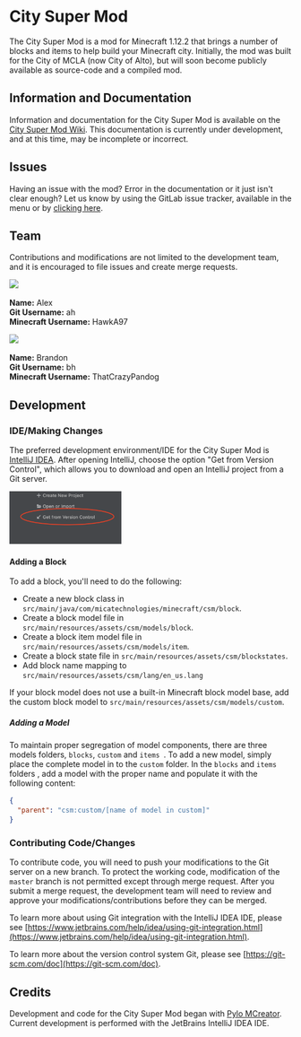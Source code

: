 # City Super Mod
The City Super Mod is a mod for Minecraft 1.12.2 that brings a number of blocks and items to help build your Minecraft city. Initially, the mod was built for the City of MCLA (now City of Alto), but will soon become publicly available as source-code and a compiled mod.

## Information and Documentation
Information and documentation for the City Super Mod is available on the [City Super Mod Wiki](https://git.micatechnologies.com/minecraft/city-super-mod/-/wikis/home). This documentation is currently under development, and at this time, may be incomplete or incorrect. 

## Issues
Having an issue with the mod? Error in the documentation or it just isn't clear enough? Let us know by using the GitLab issue tracker, available in the menu or by [clicking here](https://git.micatechnologies.com/minecraft/city-super-mod/-/issues).

## Team
Contributions and modifications are not limited to the development team, and it is encouraged to file issues and create merge requests.

<img src="https://minotar.net/armor/bust/HawkA97/100.png" width="50"/>

**Name:** Alex<br/>
**Git Username:** ah<br/>
**Minecraft Username:** HawkA97


<img src="https://minotar.net/armor/bust/ThatCrazyPandog/100.png" width="50"/>

**Name:** Brandon<br />
**Git Username:** bh<br />
**Minecraft Username:** ThatCrazyPandog

## Development
### IDE/Making Changes
The preferred development environment/IDE for the City Super Mod is [IntelliJ IDEA](https://www.jetbrains.com/idea/download). 
After opening IntelliJ, choose the option "Get from Version Control", which allows you to download and open an IntelliJ project from a Git server.

<img src="LOCKED/readme/getfromvctl.png" width="200" alt="Get from Version Control Button Image"/>

#### Adding a Block
To add a block, you'll need to do the following:
 
- Create a new block class in `src/main/java/com/micatechnologies/minecraft/csm/block`. 
- Create a block model file in `src/main/resources/assets/csm/models/block`.
- Create a block item model file in `src/main/resources/assets/csm/models/item`.
- Create a block state file in `src/main/resources/assets/csm/blockstates`.
- Add block name mapping to `src/main/resources/assets/csm/lang/en_us.lang`

If your block model does not use a built-in Minecraft block model base, add the custom block model to `src/main/resources/assets/csm/models/custom`.

##### Adding a Model
To maintain proper segregation of model components, there are three models folders, `blocks`, `custom` and `items
`. To add a new model, simply place the complete model in to the `custom` folder. In the `blocks` and `items` folders
, add a model with the proper name and populate it with the following content:

```json
{
  "parent": "csm:custom/[name of model in custom]"
}
``` 

### Contributing Code/Changes
To contribute code, you will need to push your modifications to the Git server on a new branch. 
To protect the working code, modification of the `master` branch is not permitted except through merge request. 
After you submit a merge request, the development team will need to review and approve your modifications/contributions before they can be merged.

To learn more about using Git integration with the IntelliJ IDEA IDE, please see [https://www.jetbrains.com/help/idea/using-git-integration.html](https://www.jetbrains.com/help/idea/using-git-integration.html).

To learn more about the version control system Git, please see [https://git-scm.com/doc](https://git-scm.com/doc).

## Credits
Development and code for the City Super Mod began with [Pylo MCreator](https://mcreator.net). 
Current development is performed with the JetBrains IntelliJ IDEA IDE.



